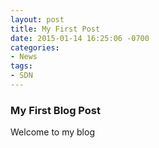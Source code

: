 ```yaml
---
layout: post
title: My First Post
date: 2015-01-14 16:25:06 -0700
categories:
- News
tags:
- SDN
---
```



### My First Blog Post

Welcome to my blog

